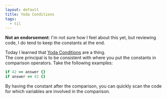 ```yaml
---
layout: default
title: Yoda Conditions
tags:
  - til
---
```


**Not an endorsement**: I'm not sure how I feel about this yet, but reviewing code, I do tend to
keep the constants at the end.

Today I learned that [Yoda Conditions](https://en.wikipedia.org/wiki/Yoda_conditions) are a thing.  
The core principal is to be consistent with where you put the constants in comparison operators.
Take the following examples:

```ruby
if 42 == answer {}
if answer == 42 {}
```

By having the constant after the comparison, you can quickly scan the code for which variables are
involved in the comparison.
